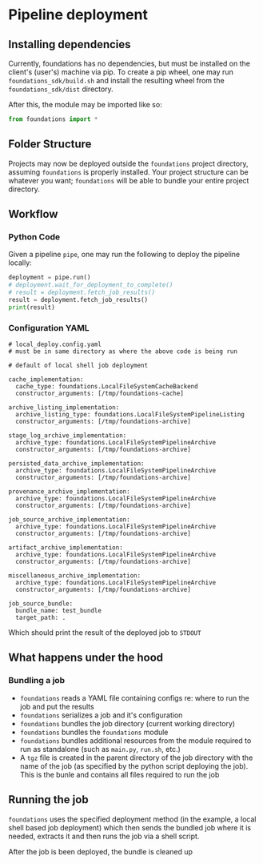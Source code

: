 # Pipeline deployment

## Installing dependencies

Currently, foundations has no dependencies, but must be installed on the client's (user's) machine via pip. To create a pip wheel, one may run `foundations_sdk/build.sh` and install the resulting wheel from the `foundations_sdk/dist` directory.

After this, the module may be imported like so:

 ```python
 from foundations import *
 ```

## Folder Structure

Projects may now be deployed outside the `foundations` project directory, assuming `foundations` is properly installed. Your project structure can be whatever you want; `foundations` will be able to bundle your entire project directory.

## Workflow

### Python Code

Given a pipeline `pipe`, one may run the following to deploy the pipeline locally:

```python
deployment = pipe.run()
# deployment.wait_for_deployment_to_complete()
# result = deployment.fetch_job_results()
result = deployment.fetch_job_results()
print(result)
```

### Configuration YAML

```
# local_deploy.config.yaml
# must be in same directory as where the above code is being run

# default of local shell job deployment

cache_implementation:
  cache_type: foundations.LocalFileSystemCacheBackend
  constructor_arguments: [/tmp/foundations-cache]

archive_listing_implementation:
  archive_listing_type: foundations.LocalFileSystemPipelineListing
  constructor_arguments: [/tmp/foundations-archive]

stage_log_archive_implementation:
  archive_type: foundations.LocalFileSystemPipelineArchive
  constructor_arguments: [/tmp/foundations-archive]

persisted_data_archive_implementation:
  archive_type: foundations.LocalFileSystemPipelineArchive
  constructor_arguments: [/tmp/foundations-archive]

provenance_archive_implementation:
  archive_type: foundations.LocalFileSystemPipelineArchive
  constructor_arguments: [/tmp/foundations-archive]

job_source_archive_implementation:
  archive_type: foundations.LocalFileSystemPipelineArchive
  constructor_arguments: [/tmp/foundations-archive]

artifact_archive_implementation:
  archive_type: foundations.LocalFileSystemPipelineArchive
  constructor_arguments: [/tmp/foundations-archive]

miscellaneous_archive_implementation:
  archive_type: foundations.LocalFileSystemPipelineArchive
  constructor_arguments: [/tmp/foundations-archive]

job_source_bundle:
  bundle_name: test_bundle
  target_path: .

```
Which should print the result of the deployed job to `STDOUT`

## What happens under the hood

### Bundling a job

- `foundations` reads a YAML file containing configs re: where to run the job and put the results
- `foundations` serializes a job and it's configuration
- `foundations` bundles the job directory (current working directory)
- `foundations` bundles the `foundations` module
- `foundations` bundles additional resources from the module required to run as standalone (such as `main.py`, `run.sh`, etc.)
- A `tgz` file is created in the parent directory of the job directory with the name of the job (as specified by the python script deploying the job). This is the bunle and contains all files required to run the job

## Running the job

`foundations` uses the specified deployment method (in the example, a local shell based job deployment) which then sends the bundled job where it is needed, extracts it and then runs the job via a shell script.

After the job is been deployed, the bundle is cleaned up

